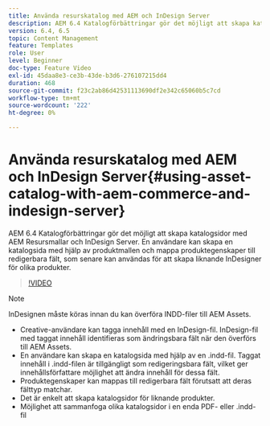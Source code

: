 ```yaml
---
title: Använda resurskatalog med AEM och InDesign Server
description: AEM 6.4 Katalogförbättringar gör det möjligt att skapa katalogsidor med AEM Resursmallar och InDesign Server.  En användare kan skapa en katalogsida med hjälp av produktmallen och mappa produktegenskaper till redigerbara fält, som senare kan användas för att skapa liknande InDesigner för olika produkter.
version: 6.4, 6.5
topic: Content Management
feature: Templates
role: User
level: Beginner
doc-type: Feature Video
exl-id: 45daa8e3-ce3b-43de-b3d6-276107215dd4
duration: 468
source-git-commit: f23c2ab86d42531113690df2e342c65060b5c7cd
workflow-type: tm+mt
source-wordcount: '222'
ht-degree: 0%

---
```


# Använda resurskatalog med AEM och InDesign Server{#using-asset-catalog-with-aem-commerce-and-indesign-server}

AEM 6.4 Katalogförbättringar gör det möjligt att skapa katalogsidor med AEM Resursmallar och InDesign Server.  En användare kan skapa en katalogsida med hjälp av produktmallen och mappa produktegenskaper till redigerbara fält, som senare kan användas för att skapa liknande InDesigner för olika produkter.

>[!VIDEO](https://video.tv.adobe.com/v/22540?quality=12&learn=on)

>[!NOTE]
>
>InDesignen måste köras innan du kan överföra INDD-filer till AEM Assets.

* Creative-användare kan tagga innehåll med en InDesign-fil. InDesign-fil med taggat innehåll identifieras som ändringsbara fält när den överförs till AEM Assets.
* En användare kan skapa en katalogsida med hjälp av en \.indd-fil. Taggat innehåll i \.indd-filen är tillgängligt som redigeringsbara fält, vilket ger innehållsförfattare möjlighet att ändra innehåll för dessa fält.
* Produktegenskaper kan mappas till redigerbara fält förutsatt att deras fälttyp matchar.
* Det är enkelt att skapa katalogsidor för liknande produkter.
* Möjlighet att sammanfoga olika katalogsidor i en enda PDF- eller \.indd-fil

